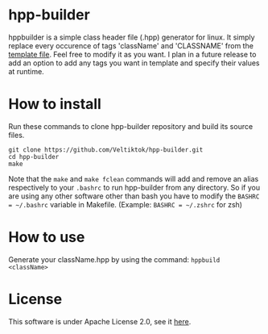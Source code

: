 # hpp-builder
hppbuilder is a simple class header file (.hpp) generator for linux.
It simply replace every occurence of tags 'className' and 'CLASSNAME' from the [template file](https://github.com/Veltiktok/hpp-builder/blob/main/hpptemplate.hpp).
Feel free to modify it as you want. 
I plan in a future release to add an option to add any tags you want in template and specify their values ​​at runtime.
# How to install
Run these commands to clone hpp-builder repository and build its source files.
```
git clone https://github.com/Veltiktok/hpp-builder.git
cd hpp-builder
make
```
Note that the `make` and `make fclean` commands will add and remove an alias respectively to your `.bashrc` to run hpp-builder from any directory.
So if you are using any other software other than bash you have to modify the `BASHRC = ~/.bashrc` variable in Makefile. (Example: `BASHRC = ~/.zshrc` for zsh)
# How to use
Generate your className.hpp by using the command:
`hppbuild <className>`

# License
This software is under Apache License 2.0, see it [here](https://github.com/Veltiktok/hpp-builder/blob/main/LICENSE).
